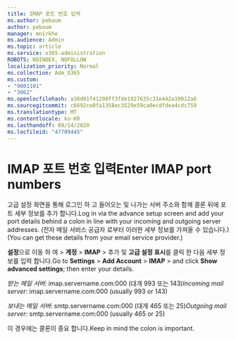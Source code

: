 ```yaml
---
title: IMAP 포트 번호 입력
ms.author: pebaum
author: pebaum
manager: mnirkhe
ms.audience: Admin
ms.topic: article
ms.service: o365-administration
ROBOTS: NOINDEX, NOFOLLOW
localization_priority: Normal
ms.collection: Adm_O365
ms.custom:
- "9001101"
- "3062"
ms.openlocfilehash: a38d01f41298ff3fde1927635c31e442a19012a6
ms.sourcegitcommit: c6692ce0fa1358ec3529e59ca0ecdfdea4cdc759
ms.translationtype: MT
ms.contentlocale: ko-KR
ms.lasthandoff: 09/14/2020
ms.locfileid: "47709445"
---
```

# <a name="enter-imap-port-numbers"></a><span data-ttu-id="bf5d5-102">IMAP 포트 번호 입력</span><span class="sxs-lookup"><span data-stu-id="bf5d5-102">Enter IMAP port numbers</span></span>

<span data-ttu-id="bf5d5-103">고급 설정 화면을 통해 로그인 하 고 들어오는 및 나가는 서버 주소와 함께 콜론 뒤에 포트 세부 정보를 추가 합니다.</span><span class="sxs-lookup"><span data-stu-id="bf5d5-103">Log in via the advance setup screen and add your port details behind a colon in line with your incoming and outgoing server addresses.</span></span> <span data-ttu-id="bf5d5-104">(전자 메일 서비스 공급자 로부터 이러한 세부 정보를 가져올 수 있습니다.)</span><span class="sxs-lookup"><span data-stu-id="bf5d5-104">(You can get these details from your email service provider.)</span></span> 

<span data-ttu-id="bf5d5-105">**설정**으로 이동 하 여  >  **계정**  >  **IMAP** > 추가 및 **고급 설정 표시**를 클릭 한 다음 세부 정보를 입력 합니다.</span><span class="sxs-lookup"><span data-stu-id="bf5d5-105">Go to **Settings** > **Add Account** > **IMAP** > and click **Show advanced settings**; then enter your details.</span></span> 

<span data-ttu-id="bf5d5-106">*받는 메일 서버*: imap.servername.com:000 (대개 993 또는 143)</span><span class="sxs-lookup"><span data-stu-id="bf5d5-106">*Incoming mail server*: imap.servername.com:000 (usually 993 or 143)</span></span> 

<span data-ttu-id="bf5d5-107">*보내는 메일 서버*: smtp.servername.com:000 (대개 465 또는 25)</span><span class="sxs-lookup"><span data-stu-id="bf5d5-107">*Outgoing mail server*: smtp.servername.com:000 (usually 465 or 25)</span></span> 

<span data-ttu-id="bf5d5-108">이 경우에는 콜론이 중요 합니다.</span><span class="sxs-lookup"><span data-stu-id="bf5d5-108">Keep in mind the colon is important.</span></span> 
